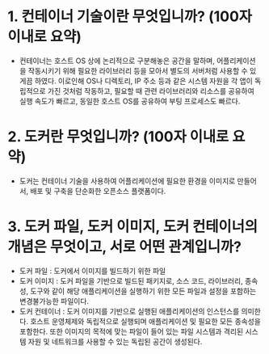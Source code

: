 # 1. 컨테이너 기술이란 무엇입니까? (100자 이내로 요약)

- 컨테이너는 호스트 OS 상에 논리적으로 구분해놓은 공간을 말하며, 어플리케이션을 작동시키기 위해 필요한 라이브러리 등을 모아서 별도의 서버처럼 사용할 수 있게끔 하였다. 이로인해 OS나 디렉토리, IP 주소 등과 같은 시스템 자원을 각 앱이 독립적으로 가진 것처럼 작동하고, 필요할 때 관련 라이브러리와 리소스를 공유하여 실행 속도가 빠르고, 동일한 호스트 OS를 공유하여 부팅 프로세스도 빠르다.

# 2. 도커란 무엇입니까? (100자 이내로 요약)

- 도커는 컨테이너 기술을 사용하여 어플리케이션에 필요한 환경을 이미지로 만들어서, 배포 및 구축을 단순화한 오픈소스 플랫폼이다.

# 3. 도커 파일, 도커 이미지, 도커 컨테이너의 개념은 무엇이고, 서로 어떤 관계입니까?

- 도커 파일 : 도커에서 이미지를 빌드하기 위한 파일
- 도커 이미지 : 도커 파일을 기반으로 빌드된 패키지로, 소스 코드, 라이브러리, 종속성, 도구와 같이 해당 애플리케이션을 실행하기 위한 모든 파일과 설정을 포함하는 변경불가능한 파일이다.
- 도커 컨테이너 : 도커 이미지를 기반으로 실행된 애플리케이션의 인스턴스를 의미한다. 호스트 운영체제와 독립적으로 실행되며 애플리케이션 및 필요한 모든 종속성을 포함한다. 또한 이미지의 목적에 맞는 파일이 들어 있는 파일 시스템과 격리된 시스템 자원 및 네트워크를 사용할 수 있는 독립된 공간이 생성된다.
